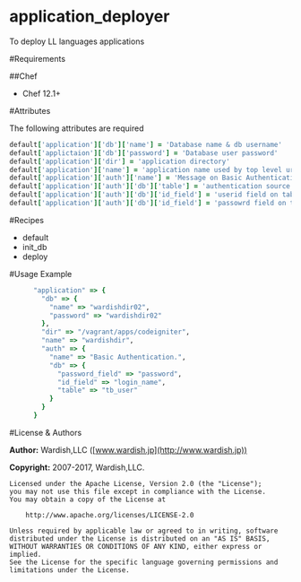 # application_deployer
To deploy LL languages applications

#Requirements

##Chef

+ Chef 12.1+

#Attributes

The following attributes are required

```ruby
default['application']['db']['name'] = 'Database name & db username'
default['applictaion']['db']['password'] = 'Database user password'
default['application']['dir'] = 'application directory'
default['application']['name'] = 'application name used by top level url directory'
default['application']['auth']['name'] = 'Message on Basic Authentication dialog'
default['application']['auth']['db']['table'] = 'authentication source table'
default['application']['auth']['db']['id_field'] = 'userid field on table'
default['application']['auth']['db']['id_field'] = 'passowrd field on table'
```

#Recipes
* default
* init_db
* deploy

#Usage Example

```ruby
      "application" => {
        "db" => {
          "name" => "wardishdir02",
          "password" => "wardishdir02"
        },
        "dir" => "/vagrant/apps/codeigniter",
        "name" => "wardishdir",
        "auth" => {
          "name" => "Basic Authentication.",
          "db" => {
            "password_field" => "password",
            "id_field" => "login_name",
            "table" => "tb_user"
          }
        }
      }
```

#License & Authors

**Author:** Wardish,LLC ([www.wardish.jp](http://www.wardish.jp))

**Copyright:** 2007-2017, Wardish,LLC.

```
Licensed under the Apache License, Version 2.0 (the "License");
you may not use this file except in compliance with the License.
You may obtain a copy of the License at

    http://www.apache.org/licenses/LICENSE-2.0

Unless required by applicable law or agreed to in writing, software
distributed under the License is distributed on an "AS IS" BASIS,
WITHOUT WARRANTIES OR CONDITIONS OF ANY KIND, either express or implied.
See the License for the specific language governing permissions and
limitations under the License.
```
